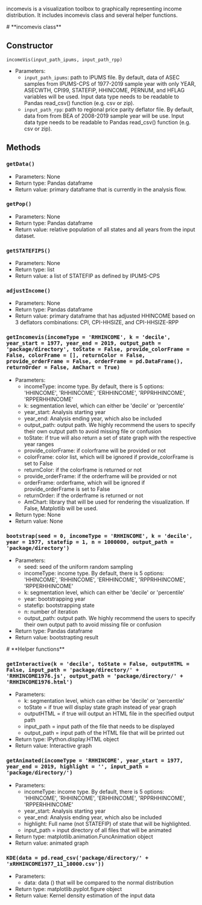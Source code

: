 incomevis is a visualization toolbox to graphically representing income distribution. It includes incomevis class and several helper functions.

<div id='id-section1'/>
# **incomevis class**

## Constructor
`incomeVis(input_path_ipums, input_path_rpp)`
* Parameters:
    * `input_path_ipums`: path to IPUMS file. By default, data of ASEC samples from IPUMS-CPS of 1977-2019 sample year with only YEAR, ASECWTH, CPI99, STATEFIP, HHINCOME, PERNUM, and HFLAG variables will be used. Input data type needs to be readable to Pandas read_csv() function (e.g. csv or zip).
    * `input_path_rpp`: path to regional price parity deflator file. By default, data from from BEA of 2008-2019 sample year will be use. Input data type needs to be readable to Pandas read_csv() function (e.g. csv or zip).
    
## Methods

### `getData()`
* Parameters: None
* Return type: Pandas dataframe 
* Return value: primary dataframe that is currently in the analysis flow.
     
### `getPop()`
* Parameters: None
* Return type: Pandas dataframe
* Return value: relative population of all states and all years from the input dataset.

### `getSTATEFIPS()`
* Parameters: None
* Return type: list
* Return value: a list of STATEFIP as defined by IPUMS-CPS
     
### `adjustIncome()`
* Parameters: None
* Return type: Pandas dataframe
* Return value: primary dataframe that has adjusted HHINCOME based on 3 deflators combinations: CPI, CPI-HHSIZE, and CPI-HHSIZE-RPP
     
### `getIncomevis(incomeType = 'RHHINCOME', k = 'decile', year_start = 1977, year_end = 2019, output_path = 'package/directory', toState = False, provide_colorFrame = False, colorFrame = [], returnColor = False, provide_orderFrame = False, orderFrame = pd.DataFrame(), returnOrder = False, AmChart = True)`
* Parameters:
    * incomeType: income type. By default, there is 5 options: 'HHINCOME', 'RHHINCOME', 'ERHHINCOME', 'RPPRHHINCOME', 'RPPERHHINCOME'
    * k: segmentation level, which can either be 'decile' or 'percentile'
    * year_start: Analysis starting year
    * year_end: Analysis ending year, which also be included
    * output_path: output path. We highly recommend the users to specify their own output path to avoid missing file or confusion
    * toState: if true will also return a set of state graph with the respective year ranges
    * provide_colorFrame: if colorframe will be provided or not
    * colorFrame: color list, which will be ignored if provide_colorFrame is set to False
    * returnColor: if the colorframe is returned or not
    * provide_orderFrame: if the orderframe will be provided or not
    * orderFrame: orderframe, which will be ignored if provide_orderFrame is set to False
    * returnOrder: if the orderframe is returned or not
    * AmChart: library that will be used for rendering the visualization. If False, Matplotlib will be used.
* Return type: None
* Return value: None

### `bootstrap(seed = 0, incomeType = 'RHHINCOME', k = 'decile', year = 1977, statefip = 1, n = 1000000, output_path = 'package/directory')`
* Parameters:
    * seed: seed of the uniform random sampling
    * incomeType: income type. By default, there is 5 options: 'HHINCOME', 'RHHINCOME', 'ERHHINCOME', 'RPPRHHINCOME', 'RPPERHHINCOME'
    * k: segmentation level, which can either be 'decile' or 'percentile'
    * year: bootstrapping year
    * statefip: bootstrapping state
    * n: number of iteration
    * output_path: output path. We highly recommend the users to specify their own output path to avoid missing file or confusion
* Return type: Pandas dataframe
* Return value: bootstrapting result

<div id='id-section2'/>
# **Helper functions**

### `getInteractive(k = 'decile', toState = False, outputHTML = False, input_path = 'package/directory/' + 'RHHINCOME1976.js', output_path = 'package/directory/' + 'RHHINCOME1976.html')`
* Parameters:
    * k: segmentation level, which can either be 'decile' or 'percentile'
    * toState = if true will display state graph instead of year graph
    * outputHTML = if true will output an HTML file in the specified output path
    * input_path = input path of the file that needs to be displayed
    * output_path = input path of the HTML file that will be printed out
* Return type: IPython.display.HTML object
* Return value: Interactive graph

### `getAnimated(incomeType = 'RHHINCOME', year_start = 1977, year_end = 2019, highlight = '', input_path = 'package/directory/')`
* Parameters:
    * incomeType: income type. By default, there is 5 options: 'HHINCOME', 'RHHINCOME', 'ERHHINCOME', 'RPPRHHINCOME', 'RPPERHHINCOME'
    * year_start: Analysis starting year
    * year_end: Analysis ending year, which also be included
    * highlight: Full name (not STATEFIP) of state that will be highlighted.
    * input_path = input directory of all files that will be animated
* Return type: matplotlib.animation.FuncAnimation object
* Return value: animated graph

### `KDE(data = pd.read_csv('package/directory/' + 'xRHHINCOME1977_11_10000.csv'))`
* Parameters:
   * data: data () that will be compared to the normal distribution
* Return type: matplotlib.pyplot.figure object
* Return value: Kernel density estimation of the input data
